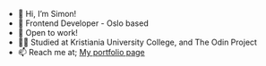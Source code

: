 - 👋 Hi, I’m Simon!
- 🌇 Frontend Developer - Oslo based
- 👀 Open to work!
- 👨‍🎓 Studied at Kristiania University College, and The Odin Project 
- 📫 Reach me at; [My portfolio page](https://simon-winter.netlify.app/)


<!---
SimonADW/SimonADW is a ✨ special ✨ repository because its `README.md` (this file) appears on your GitHub profile.
You can click the Preview link to take a look at your changes.
--->
